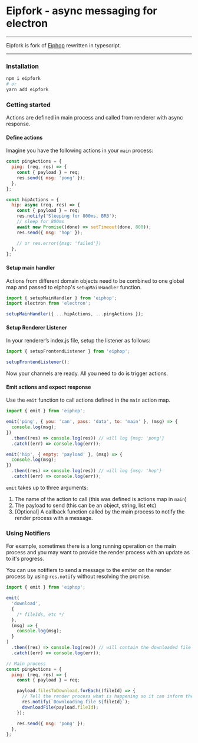 # Eipfork - async messaging for electron
---

Eipfork is fork of [Eiphop]() rewritten in typescript.

---

### Installation

```bash
npm i eipfork
# or
yarn add eipfork
```

### Getting started

Actions are defined in main process and called from renderer with async response.

#### Define actions

Imagine you have the following actions in your `main` process:

```js
const pingActions = {
  ping: (req, res) => {
    const { payload } = req;
    res.send({ msg: 'pong' });
  },
};

const hipActions = {
  hip: async (req, res) => {
    const { payload } = req;
    res.notify('Sleeping for 800ms, BRB');
    // sleep for 800ms
    await new Promise((done) => setTimeout(done, 800));
    res.send({ msg: 'hop' });

    // or res.error({msg: 'failed'})
  },
};
```

#### Setup main handler

Actions from different domain objects need to be combined to one global map and passed to eiphop's `setupMainHandler` function.

```js
import { setupMainHandler } from 'eiphop';
import electron from 'electron';

setupMainHandler({ ...hipActions, ...pingActions });
```

#### Setup Renderer Listener

In your renderer’s index.js file, setup the listener as follows:

```js
import { setupFrontendListener } from 'eiphop';

setupFrontendListener();
```

Now your channels are ready. All you need to do is trigger actions.

#### Emit actions and expect response

Use the `emit` function to call actions defined in the `main` action map.

```js
import { emit } from 'eiphop';

emit('ping', { you: 'can', pass: 'data', to: 'main' }, (msg) => {
  console.log(msg);
})
  .then((res) => console.log(res)) // will log {msg: 'pong'}
  .catch((err) => console.log(err));

emit('hip', { empty: 'payload' }, (msg) => {
  console.log(msg);
})
  .then((res) => console.log(res)) // will log {msg: 'hop'}
  .catch((err) => console.log(err));
```

`emit` takes up to three arguments:

1.  The name of the action to call (this was defined is actions map in `main`)
2.  The payload to send (this can be an object, string, list etc)
3.  [Optional] A callback function called by the main process to notify the render process with a message.

### Using Notifiers

For example, sometimes there is a long running operation on the main process and you may want to provide the render process with an update as to it's progress.

You can use notifiers to send a message to the emiter on the render process by using `res.notify` without resolving the promise.

```js
import { emit } from 'eiphop';

emit(
  'download',
  {
    /* fileIds, etc */
  },
  (msg) => {
    console.log(msg);
  }
)
  .then((res) => console.log(res)) // will contain the downloaded file
  .catch((err) => console.log(err));

// Main process
const pingActions = {
  ping: (req, res) => {
    const { payload } = req;

    payload.filesToDownload.forEach((fileId) => {
      // Tell the render process what is happening so it can inform the user
      res.notify(`Downloading file ${fileId}`);
      downloadFile(payload.fileId);
    });

    res.send({ msg: 'pong' });
  },
};
```

